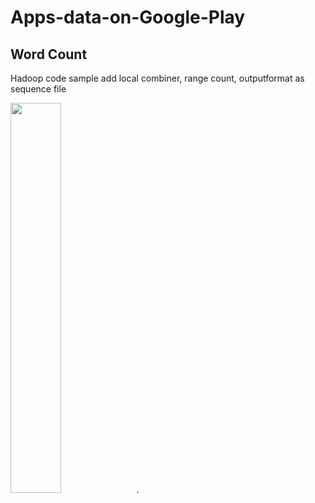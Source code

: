 # Apps-data-on-Google-Play 

Word Count
----
Hadoop code sample
add local combiner, range count, outputformat as sequence file

<img src="https://raw.githubusercontent.com/aduo122/data-anlysis-for-Google-Play-Apps/master/visualization.pdf" width="40%">.
